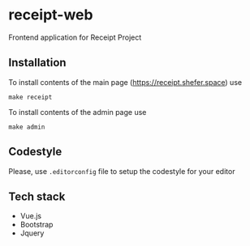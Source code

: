 # receipt-web
Frontend application for Receipt Project

## Installation
To install contents of the main page (https://receipt.shefer.space) use
```
make receipt
```

To install contents of the admin page use
```
make admin
```

## Codestyle
Please, use `.editorconfig` file to setup the codestyle for your editor

## Tech stack
- Vue.js
- Bootstrap
- Jquery
